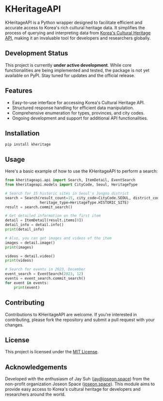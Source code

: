 # KHeritageAPI

KHeritageAPI is a Python wrapper designed to facilitate efficient and accurate access to Korea's rich cultural heritage
data. It simplifies the process of querying and interpreting data
from [Korea's Cultural Heritage API](https://www.cha.go.kr/html/HtmlPage.do?pg=/publicinfo/pbinfo3_0202.jsp&mn=NS_04_04_03),
making it an
invaluable tool for developers and researchers globally.

## Development Status

This project is currently **under active development**. While core functionalities are being implemented and tested, the
package is not yet available on PyPI. Stay tuned for updates and the official release.

## Features

- Easy-to-use interface for accessing Korea's Cultural Heritage API.
- Structured response handling for efficient data manipulation.
- Comprehensive enumeration for types, provinces, and city codes.
- Ongoing development and support for additional API functionalities.

## Installation

`pip install kheritage`

## Usage

Here's a basic example of how to use the KHeritageAPI to perform a search:

```python
from kheritageapi.api import Search, ItemDetail, EventSearch
from kheritageapi.models import CityCode, Seoul, HeritageType

# Search for 15 historic sites in Seoul's Jongno district
search = Search(result_count=15, city_code=CityCode.SEOUL, district_code=Seoul.JONGNRO, canceled=False,
                heritage_type=HeritageType.HISTORIC_SITE)
result = search.commit_search()

# Get detailed information on the first item
detail = ItemDetail(result.items[0])
detail_info = detail.info()
print(detail_info)

# Also, you can get images and videos of the item
images = detail.image()
print(images)

videos = detail.video()
print(videos)

# Search for events in 2023, December
event_search = EventSearch(2023, 12)
events = event_search.commit_search()
for event in events:
    print(event)
```

## Contributing

Contributions to KHeritageAPI are welcome. If you're interested in contributing, please fork the repository and submit a
pull request with your changes.

## License

This project is licensed under the [MIT License](LICENSE).

## Acknowledgements

Developed with the enthusiasm of Jay Suh (jay@joseon.space) from the non-profit organization Joseon
Space ([joseon.space](https://joseon.space)). This module aims to provide easy access to Korea's cultural heritage for
developers and researchers around the world.